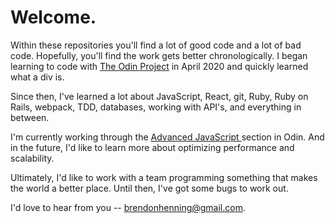 
<div>
<h1>Welcome.</h1>

Within these repositories you'll find a lot of good code and a lot of bad code. Hopefully, you'll find the work gets better chronologically. I began learning to code with <a href='theodinproject.com'> The Odin Project</a> in April 2020 and quickly learned what a div is. 

Since then, I've learned a lot about JavaScript, React, git, Ruby, Ruby on Rails, webpack, TDD, databases, working with API's, and everything in between. 

I'm currently working through the <a href='https://www.theodinproject.com/courses/javascript'> Advanced JavaScript </a> section in Odin. And in the future,
I'd like to learn more about optimizing performance and scalability. 

Ultimately, I'd like to work with a team programming something that makes the world a better place. Until then, I've got some bugs to work out. 

I'd love to hear from you -- brendonhenning@gmail.com.
</div>
